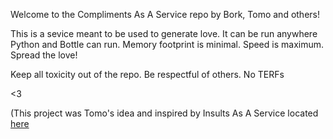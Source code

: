Welcome to the Compliments As A Service repo by Bork, Tomo and others!

This is a sevice meant to be used to generate love. It can be run anywhere Python and Bottle can run. Memory footprint is minimal. Speed is maximum. Spread the love!

Keep all toxicity out of the repo. Be respectful of others. No TERFs

<3

(This project was Tomo's idea and inspired by Insults As A Service located [here](https://github.com/sondr3/insults-as-a-service)
